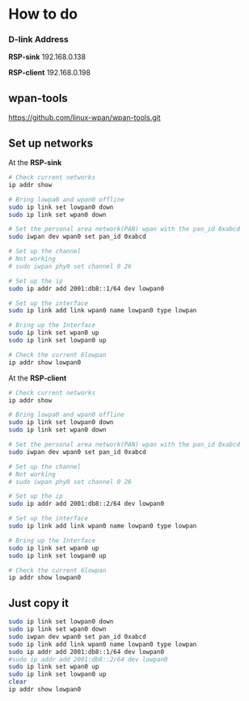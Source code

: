 # How to do

### D-link Address

__RSP-sink__
192.168.0.138

__RSP-client__
192.168.0.198


## wpan-tools


https://github.com/linux-wpan/wpan-tools.git

## Set up networks

At the __RSP-sink__

```bash
# Check current networks
ip addr show

# Bring lowpa0 and wpan0 offline
sudo ip link set lowpan0 down   
sudo ip link set wpan0 down

# Set the personal area network(PAN) wpan with the pan_id 0xabcd
sudo iwpan dev wpan0 set pan_id 0xabcd

# Set up the channel
# Not working
# sudo iwpan phy0 set channel 0 26            

# Set up the ip
sudo ip addr add 2001:db8::1/64 dev lowpan0

# Set up the interface
sudo ip link add link wpan0 name lowpan0 type lowpan

# Bring up the Interface
sudo ip link set wpan0 up
sudo ip link set lowpan0 up

# Check the current 6lowpan
ip addr show lowpan0
```

At the __RSP-client__
```bash
# Check current networks
ip addr show

# Bring lowpa0 and wpan0 offline
sudo ip link set lowpan0 down   
sudo ip link set wpan0 down

# Set the personal area network(PAN) wpan with the pan_id 0xabcd
sudo iwpan dev wpan0 set pan_id 0xabcd

# Set up the channel
# Not working
# sudo iwpan phy0 set channel 0 26            

# Set up the ip
sudo ip addr add 2001:db8::2/64 dev lowpan0

# Set up the interface
sudo ip link add link wpan0 name lowpan0 type lowpan

# Bring up the Interface
sudo ip link set wpan0 up
sudo ip link set lowpan0 up

# Check the current 6lowpan
ip addr show lowpan0

```


## Just copy it
```bash
sudo ip link set lowpan0 down   
sudo ip link set wpan0 down
sudo iwpan dev wpan0 set pan_id 0xabcd
sudo ip link add link wpan0 name lowpan0 type lowpan
sudo ip addr add 2001:db8::1/64 dev lowpan0
#sudo ip addr add 2001:db8::2/64 dev lowpan0
sudo ip link set wpan0 up
sudo ip link set lowpan0 up
clear
ip addr show lowpan0

```